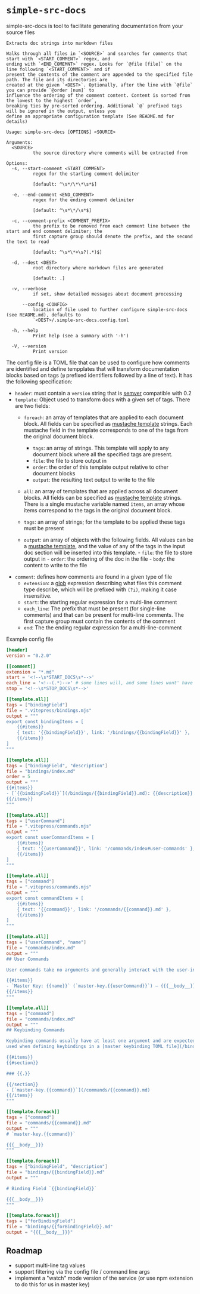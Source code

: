# `simple-src-docs`

simple-src-docs is tool to facilitate generating documentation from your source files

```
Extracts doc strings into markdown files

Walks through all files in `<SOURCE>` and searches for comments that start with `<START_COMMENT>` regex, and
ending with `<END_COMEMNT>` regex. Looks for `@file [file]` on the line following `<START_COMMENT>` and if
present the contents of the comment are appended to the specified file path. The file and its directories are
created at the given `<DEST>`. Optionally, after the line with `@file` you can provide `@order [num]` to
influence the ordering of the comment content. Content is sorted from the lowest to the highest `order`,
breaking ties by pre-sorted ordering. Additional `@` prefixed tags will be ignored in the output, unless you
define an appropriate configuration template (See README.md for details)

Usage: simple-src-docs [OPTIONS] <SOURCE>

Arguments:
  <SOURCE>
          the source directory where comments will be extracted from

Options:
  -s, --start-comment <START_COMMENT>
          regex for the starting comment delimiter

          [default: ^\s*/\*\*\s*$]

  -e, --end-comment <END_COMMENT>
          regex for the ending comment delimiter

          [default: ^\s*\*/\s*$]

  -c, --comment-prefix <COMMENT_PREFIX>
          the prefix to be removed from each comment line between the start and end comment delimiter; the
          first capture group should denote the prefix, and the second the text to read

          [default: ^\s*\*+\s?(.*)$]

  -d, --dest <DEST>
          root directory where markdown files are generated

          [default: .]

  -v, --verbose
          if set, show detailed messages about document processing

      --config <CONFIG>
          location of file used to further configure simple-src-docs (see README.md), defaults to
          `<DEST>/.simple-src-docs.config.toml

  -h, --help
          Print help (see a summary with '-h')

  -V, --version
          Print version
```

The config file is a TOML file that can be used to configure how comments are identified and define tempplates that will transform documentation blocks based on tags (`@` prefixed identifiers followed by a line of text). It has the following specification:

- `header`: must contain a `version` string that is [semver](https://semver.org/) compatible with 0.2
- `template`: Object used to transform docs with a given set of tags. There are two fields:
   - `foreach`: an array of templates that are applied to each document block.
     All fields can be specified as [mustache template](https://mustache.github.io/) strings. Each mustache field in the template corresponds to one of the tags from the original document block.
        - `tags`: an array of strings. This template will apply to any document block
          where all the specified tags are present.
        - `file`: the file to store output in
        - `order`: the order of this template output relative to other document blocks
        - `output`: the resulting text output to write to the file
   - `all`: an array of templates that are applied across all document blocks.
          All fields can be specified as [mustache template](https://mustache.github.io/) strings. There is a single mustache variable named `items`, an array whose
          items correspond to the tags in the original document block.

  - `tags`: an array of strings; for the template to be applied these tags must
    be present
  - `output`: an array of objects with the following fields. All values
    can be a [mustache template](https://mustache.github.io/), and
    the value of any of the tags in the input doc section will be
    inserted into this template.
        - `file`: the file to store output in
        - `order`: the ordering of the doc in the file
        - `body`: the content to write to the file
- `comment`: defines how comments are found in a given type of file
  - `extension`: a [glob](https://github.com/olson-sean-k/wax/blob/master/README.md#patterns) expression describing what files this comment type describe, which will be prefixed with `(?i)`, making it case insensitive.
  - `start`: the starting regular expression for a multi-line comment
  - `each_line`: The prefix that must be present (for single-line comments) and that can be present for multi-line comments. The first capture group must contain the contents of the comment
  - `end`: The the ending regular expression for a multi-line-comment


Example config file

```toml
[header]
version = "0.2.0"

[[comment]]
extension = "*.md"
start = '<!--\s*START_DOCS\s*-->'
each_line = '<!--(.*)-->' # some lines will, and some lines wont' have this
stop = '<!--\s*STOP_DOCS\s*-->'

[[template.all]]
tags = ["bindingField"]
file = ".vitepress/bindings.mjs"
output = """
export const bindingItems = [
    {{#items}}
    { text: '{{bindingField}}', link: '/bindings/{{bindingField}}' },
    {{/items}}
]
"""

[[template.all]]
tags = ["bindingField", "description"]
file = "bindings/index.md"
order = 5
output = """
{{#items}}
- [`{{bindingField}}`](/bindings/{{bindingField}}.md): {{description}}
{{/items}}
"""

[[template.all]]
tags = ["userCommand"]
file = ".vitepress/commands.mjs"
output = """
export const userCommandItems = [
    {{#items}}
    { text: '{{userCommand}}', link: '/commands/index#user-commands' },
    {{/items}}
]
"""

[[template.all]]
tags = ["command"]
file = ".vitepress/commands.mjs"
output = """
export const commandItems = [
    {{#items}}
    { text: '{{command}}', link: '/commands/{{command}}.md' },
    {{/items}}
]
"""

[[template.all]]
tags = ["userCommand", "name"]
file = "commands/index.md"
output = """
## User Commands

User commands take no arguments and generally interact with the user-interface of VSCode.

{{#items}}
- `Master Key: {{name}}` (`master-key.{{userCommand}}`) — {{{__body__}}}
{{/items}}
"""

[[template.all]]
tags = ["command"]
file = "commands/index.md"
output = """
## Keybinding Commands

Keybinding commands usually have at least one argument and are expected to primarily be
used when defining keybindings in a [master keybinding TOML file](/bindings).

{{#items}}
{{#section}}

### {{.}}

{{/section}}
- [`master-key.{{command}}`](/commands/{{command}}.md)
{{/items}}
"""

[[template.foreach]]
tags = ["command"]
file = "commands/{{command}}.md"
output = """
# `master-key.{{command}}`

{{{__body__}}}
"""

[[template.foreach]]
tags = ["bindingField", "description"]
file = "bindings/{{bindingField}}.md"
output = """

# Binding Field `{{bindingField}}`

{{{__body__}}}
"""

[[template.foreach]]
tags = ["forBindingField"]
file = "bindings/{{forBindingField}}.md"
output = "{{{__body__}}}"
```

## Roadmap

- support multi-line tag values
- support filtering via the config file / command line args
- implement a "watch" mode version of the service (or use npm extension to do this for us
  in master key)
